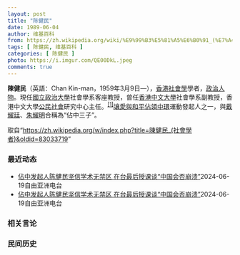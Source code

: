 ```yaml
---
layout: post
title: "陈健民"
date: 1989-06-04
author: 维基百科
from: https://zh.wikipedia.org/wiki/%E9%99%B3%E5%81%A5%E6%B0%91_(%E7%A4%BE%E6%9C%83%E5%AD%B8%E8%80%85)
tags: [ 陈健民, 维基百科 ]
categories: [ 陈健民 ]
photo: https://i.imgur.com/QE00DkL.jpeg
comments: true
---
```

<div class="mw-content-ltr mw-parser-output" lang="zh" dir="ltr"><style data-mw-deduplicate="TemplateStyles:r83200661">.mw-parser-output .infobox-subbox{padding:0;border:none;margin:-3px;width:auto;min-width:100%;font-size:100%;clear:none;float:none;background-color:transparent}.mw-parser-output .infobox-3cols-child{margin:auto}.mw-parser-output .infobox .navbar{font-size:100%}body.skin-minerva .mw-parser-output .infobox-header,body.skin-minerva .mw-parser-output .infobox-subheader,body.skin-minerva .mw-parser-output .infobox-above,body.skin-minerva .mw-parser-output .infobox-title,body.skin-minerva .mw-parser-output .infobox-image,body.skin-minerva .mw-parser-output .infobox-full-data,body.skin-minerva .mw-parser-output .infobox-below{text-align:center}html.skin-theme-clientpref-night .mw-parser-output .infobox-full-data:not(.notheme)>div:not(.notheme)[style]{background:#1f1f23!important;color:#f8f9fa}@media(prefers-color-scheme:dark){html.skin-theme-clientpref-os .mw-parser-output .infobox-full-data:not(.notheme) div:not(.notheme){background:#1f1f23!important;color:#f8f9fa}}html.skin-theme-clientpref-night .mw-parser-output .infobox td div:not(.notheme)[style]{background:transparent!important;color:var(--color-base,#202122)}@media(prefers-color-scheme:dark){html.skin-theme-clientpref-os .mw-parser-output .infobox td div:not(.notheme)[style]{background:transparent!important;color:var(--color-base,#202122)}}html.skin-theme-clientpref-night .mw-parser-output .infobox td div.NavHead:not(.notheme)[style]{background:transparent!important}@media(prefers-color-scheme:dark){html.skin-theme-clientpref-os .mw-parser-output .infobox td div.NavHead:not(.notheme)[style]{background:transparent!important}}@media(min-width:640px){body.skin--responsive .mw-parser-output .infobox-table{display:table!important}body.skin--responsive .mw-parser-output .infobox-table>caption{display:table-caption!important}body.skin--responsive .mw-parser-output .infobox-table>tbody{display:table-row-group}body.skin--responsive .mw-parser-output .infobox-table tr{display:table-row!important}body.skin--responsive .mw-parser-output .infobox-table th,body.skin--responsive .mw-parser-output .infobox-table td{padding-left:inherit;padding-right:inherit}}</style>
<p><b>陳健民</b>（英語：<span lang="en">Chan Kin-man</span>，1959年3月9日<span class="useeditintro" title="Template:BLP editintro">—</span>），<a href="/wiki/%E9%A6%99%E6%B8%AF" title="香港">香港</a><a href="/wiki/%E7%A4%BE%E4%BC%9A%E5%AD%A6" title="社会学">社會學</a>學者，<a href="/wiki/%E6%94%BF%E6%B2%BB%E4%BA%BA%E7%89%A9" title="政治人物">政治人物</a>。現任<a href="/wiki/%E5%9C%8B%E7%AB%8B%E6%94%BF%E6%B2%BB%E5%A4%A7%E5%AD%B8" title="國立政治大學">國立政治大學</a>社會學系客座教授，曾任<a href="/wiki/%E9%A6%99%E6%B8%AF%E4%B8%AD%E6%96%87%E5%A4%A7%E5%AD%B8" title="香港中文大學">香港中文大學</a>社會學系副教授，香港中文大學<a href="/wiki/%E5%85%AC%E6%B0%91%E7%A4%BE%E6%9C%83" class="mw-redirect" title="公民社會">公民社會</a>研究中心主任。<sup id="cite_ref-1" class="reference"><a href="#cite_note-1">[1]</a></sup><a href="/wiki/%E8%AE%93%E6%84%9B%E8%88%87%E5%92%8C%E5%B9%B3%E4%BD%94%E9%A0%98%E4%B8%AD%E7%92%B0" title="讓愛與和平佔領中環">讓愛與和平佔領中環</a>運動發起人之一，與<a href="/wiki/%E6%88%B4%E8%80%80%E5%BB%B7" title="戴耀廷">戴耀廷</a>、<a href="/wiki/%E6%9C%B1%E8%80%80%E6%98%8E" title="朱耀明">朱耀明</a>合稱為“佔中三子”。
</p>
<meta property="mw:PageProp/toc">
</div><!--esi <esi:include src="/esitest-fa8a495983347898/content" /> --><noscript><img src="https://login.wikimedia.org/wiki/Special:CentralAutoLogin/start?type=1x1" alt="" width="1" height="1" style="border: none; position: absolute;"></noscript>
<div class="printfooter" data-nosnippet="">取自“<a dir="ltr" href="https://zh.wikipedia.org/w/index.php?title=陳健民_(社會學者)&amp;oldid=83033719">https://zh.wikipedia.org/w/index.php?title=陳健民_(社會學者)&amp;oldid=83033719</a>”</div><div id="recent-news"><h3>最近动态</h3><ul><li><a href="https://nodebe4.github.io/waimei/2024-06-19/%E4%BD%94%E4%B8%AD%E5%8F%91%E8%B5%B7%E4%BA%BA%E9%99%88%E5%81%A5%E6%B0%91%E5%9D%9A%E4%BF%A1%E5%AD%A6%E6%9C%AF%E6%97%A0%E7%A6%81%E5%8C%BA-%E5%9C%A8%E5%8F%B0%E6%9C%80%E5%90%8E%E6%8E%88%E8%AF%BE%E8%B0%88-%E4%B8%AD%E5%9B%BD%E4%BC%9A%E5%90%A6%E5%B4%A9%E6%BA%83" title="佔中发起人陈健民坚信学术无禁区 在台最后授课谈“中国会否崩溃”—— 陈健民表示，在台开课教授中国政治相关课程感受到学生对中国关注增加。 程皓楠摄 佔中发起人陈健民2021年移居台湾，在政治大学担...">佔中发起人陈健民坚信学术无禁区 在台最后授课谈“中国会否崩溃”</a><time>2024-06-19</time><a class="tag">自由亚洲电台</a></li>
<li><a href="https://nodebe4.github.io/waimei/2024-06-19/%E4%BD%94%E4%B8%AD%E5%8F%91%E8%B5%B7%E4%BA%BA%E9%99%88%E5%81%A5%E6%B0%91%E5%9D%9A%E4%BF%A1%E5%AD%A6%E6%9C%AF%E6%97%A0%E7%A6%81%E5%8C%BA-%E5%9C%A8%E5%8F%B0%E6%9C%80%E5%90%8E%E6%8E%88%E8%AF%BE%E8%B0%88-%E4%B8%AD%E5%9B%BD%E4%BC%9A%E5%90%A6%E5%B4%A9%E6%BA%83" title="佔中发起人陈健民坚信学术无禁区 在台最后授课谈“中国会否崩溃”—— 陈健民表示，在台开课教授中国政治相关课程感受到学生对中国关注增加。 程皓楠摄 佔中发起人陈健民2021年移居台湾，在政治大学担...">佔中发起人陈健民坚信学术无禁区 在台最后授课谈“中国会否崩溃”</a><time>2024-06-19</time><a class="tag">自由亚洲电台</a></li>
</ul></div><div id="open-opinion"><h3>相关言论</h3><ul></ul></div><div id="mjls-record"><h3>民间历史</h3><ul></ul></div>